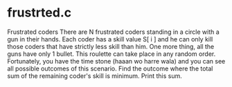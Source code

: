 # frustrted.c
 Frustrated coders There are N frustrated coders standing in a circle with a gun in their hands. Each coder has a skill value S[ i ] and he can only kill those coders that have strictly less skill than him. One more thing, all the guns have only 1 bullet. This roulette can take place in any random order. Fortunately, you have the time stone (haaan wo harre wala) and you can see all possible outcomes of this scenario. Find the outcome where the total sum of the remaining coder's skill is minimum. Print this sum. 
